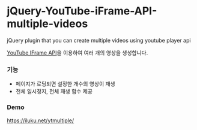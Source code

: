 # jQuery-YouTube-iFrame-API-multiple-videos
jQuery plugin that you can create multiple videos using youtube player api

[YouTube IFrame API](https://developers.google.com/youtube/iframe_api_reference)을 이용하여 여러 개의 영상을 생성합니다.

### 기능
- 페이지가 로딩되면 설정한 개수의 영상이 재생
- 전체 일시정지, 전체 재생 함수 제공

### Demo
https://iluku.net/ytmultiple/
